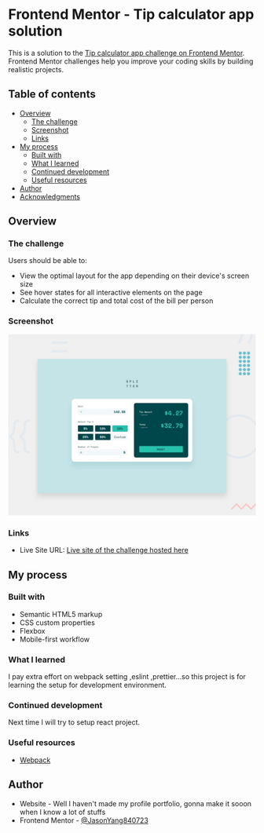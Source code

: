 # Frontend Mentor - Tip calculator app solution

This is a solution to the [Tip calculator app challenge on Frontend Mentor](https://www.frontendmentor.io/challenges/tip-calculator-app-ugJNGbJUX). Frontend Mentor challenges help you improve your coding skills by building realistic projects.

## Table of contents

- [Overview](#overview)
  - [The challenge](#the-challenge)
  - [Screenshot](#screenshot)
  - [Links](#links)
- [My process](#my-process)
  - [Built with](#built-with)
  - [What I learned](#what-i-learned)
  - [Continued development](#continued-development)
  - [Useful resources](#useful-resources)
- [Author](#author)
- [Acknowledgments](#acknowledgments)

## Overview

### The challenge

Users should be able to:

- View the optimal layout for the app depending on their device's screen size
- See hover states for all interactive elements on the page
- Calculate the correct tip and total cost of the bill per person

### Screenshot

![Desktop-view](./design/desktop-preview.jpg)

### Links

- Live Site URL: [Live site of the challenge hosted here](https://friendly-kilby-0f7884.netlify.app)

## My process

### Built with

- Semantic HTML5 markup
- CSS custom properties
- Flexbox
- Mobile-first workflow

### What I learned

I pay extra effort on webpack setting ,eslint ,prettier...so this project is for learning the setup for development environment.

### Continued development

Next time I will try to setup react project.

### Useful resources

- [Webpack](https://webpack.js.org/)

## Author

- Website - Well I haven't made my profile portfolio, gonna make it sooon when I know a lot of stuffs
- Frontend Mentor - [@JasonYang840723](https://www.frontendmentor.io/profile/JasonYang840723)
